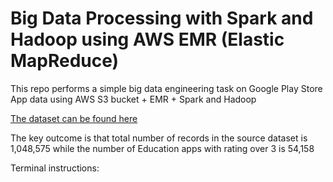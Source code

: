 # Big Data Processing with Spark and Hadoop using AWS EMR (Elastic MapReduce)

This repo performs a simple big data engineering task on Google Play Store App data using AWS S3 bucket + EMR + Spark and Hadoop

[The dataset can be found here](https://www.kaggle.com/datasets/gauthamp10/google-playstore-apps)

The key outcome is that total number of records in the source dataset is 1,048,575 while the number of Education apps with rating over 3 is 54,158

Terminal instructions:

